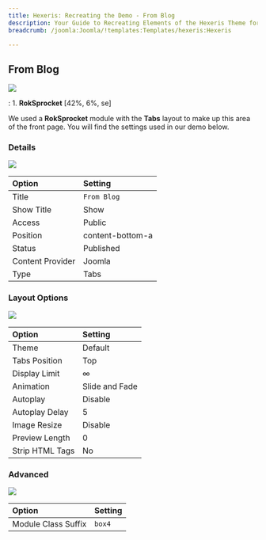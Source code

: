 ```yaml
---
title: Hexeris: Recreating the Demo - From Blog
description: Your Guide to Recreating Elements of the Hexeris Theme for Joomla
breadcrumb: /joomla:Joomla/!templates:Templates/hexeris:Hexeris

---
```


From Blog
-----
![][demo]

:   1. **RokSprocket** [42%, 6%, se]

We used a **RokSprocket** module with the **Tabs** layout to make up this area of the front page. You will find the settings used in our demo below.

### Details
![][demo2]

| Option           | Setting          |  
| :--------------- | :--------------- |  
| Title            | `From Blog`      |  
| Show Title       | Show             |  
| Access           | Public           |  
| Position         | content-bottom-a |  
| Status           | Published        |  
| Content Provider | Joomla           |  
| Type             | Tabs             |  

### Layout Options
![][demo3]

| Option          | Setting        |  
| :-------------- | :------------- |  
| Theme           | Default        |  
| Tabs Position   | Top            |  
| Display Limit   | ∞              |  
| Animation       | Slide and Fade |  
| Autoplay        | Disable        |  
| Autoplay Delay  | 5              |  
| Image Resize    | Disable        |  
| Preview Length  | 0              |  
| Strip HTML Tags | No             |   

### Advanced
![][demo5]

| Option              | Setting |  
| :------------------ | :------ |  
| Module Class Suffix | `box4`  |

[demo]: assets/demo_5.jpeg
[demo2]: assets/blog_1.jpeg
[demo3]: assets/blog_2.jpeg
[demo4]: assets/blog_3.jpeg
[demo5]: assets/blog_4.jpeg
[demo6]: assets/demo_4.jpeg